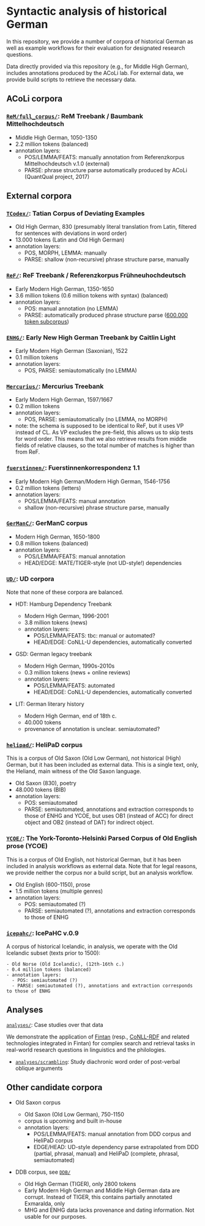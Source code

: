 # Syntactic analysis of historical German

In this repository, we provide a number of corpora of historical German as well as example workflows
for their evaluation for designated research questions.

Data directly provided via this repository (e.g., for Middle High German), includes annotations produced by the ACoLi lab.
For external data, we provide build scripts to retrieve the necessary data.

## ACoLi corpora

### [`ReM/full_corpus/`](ReM): ReM Treebank / Baumbank Mittelhochdeutsch

  - Middle High German, 1050-1350
  - 2.2 million tokens (balanced)
  - annotation layers:
    - POS/LEMMA/FEATS: manually annotation from Referenzkorpus Mittelhochdeutsch v.1.0 (external)
    - PARSE: phrase structure parse automatically produced by ACoLi (QuantQual project, 2017)

## External corpora

### [`TCodex/`](TCodex): Tatian Corpus of Deviating Examples

  - Old High German, 830 (presumably literal translation from Latin, filtered for sentences with deviations in word order)
  - 13.000 tokens (Latin and Old High German)
  - annotation layers:
    - POS, MORPH, LEMMA:  manually
    - PARSE: shallow (non-recursive) phrase structure parse, manually

### [`ReF/`](ReF): ReF Treebank / Referenzkorpus Frühneuhochdeutsch

  - Early Modern High German, 1350-1650
  - 3.6 million tokens (0.6 million tokens with syntax) (balanced)
  - annotation layers:
    - POS: manual annotation (no LEMMA)
    - PARSE: automatically produced phrase structure parse ([600.000 token subcorpus](ReF/ReF-v1.0.2/ref-up))

### [`ENHG/`](ENHG): Early New High German Treebank by Caitlin Light

  - Early Modern High German (Saxonian), 1522
  - 0.1 million tokens
  - annotation layers:
    - POS, PARSE: semiautomatically (no LEMMA)

### [`Mercurius/`](Mercurius): Mercurius Treebank

  - Early Modern High German, 1597/1667
  - 0.2 million tokens
  - annotation layers:
    - POS, PARSE: semiautomatically (no LEMMA, no MORPH)
  - note: the schema is supposed to be identical to ReF, but it uses VP instead of CL. As VP excludes the pre-field, this allows us to skip tests for word order. This means that we also retrieve results from middle fields of relative clauses, so the total number of matches is higher than from ReF.

### [`fuerstinnen/`](fuestinnen): Fuerstinnenkorrespondenz 1.1

  - Early Modern High German/Modern High German, 1546-1756
  - 0.2 million tokens (letters)
  - annotation layers:
    - POS/LEMMA/FEATS: manual annotation
    - shallow (non-recursive) phrase structure parse, manually

### [`GerManC/`](GerManC): GerManC corpus

  - Modern High German, 1650-1800
  - 0.8 million tokens (balanced)
  - annotation layers:
    - POS/LEMMA/FEATS: manual annotation
    - HEAD/EDGE: MATE/TIGER-style (not UD-style!) dependencies

### [`UD/`](UD): UD corpora

  Note that none of these corpora are balanced.

  - HDT: Hamburg Dependency Treebank
    - Modern High German, 1996-2001
    - 3.8 million tokens (news)
    - annotation layers:
      - POS/LEMMA/FEATS: tbc: manual or automated?
      - HEAD/EDGE: CoNLL-U dependencies, automatically converted

  - GSD: German legacy treebank
    - Modern High German, 1990s-2010s
    - 0.3 million tokens (news + online reviews)
    - annotation layers:
      - POS/LEMMA/FEATS: automated
      - HEAD/EDGE: CoNLL-U dependencies, automatically converted

  - LIT: German literary history
    - Modern High German, end of 18th c.
    - 40.000 tokens
    - provenance of annotation is unclear. semiautomated?

### [`helipad/`](helipad): HeliPaD corpus

This is a corpus of Old Saxon (Old Low German), not historical (High) German, but it has been included as external data.
This is a single text, only, the Heliand, main witness of the Old Saxon language.

  - Old Saxon (830), poetry
  - 48.000 tokens (BIB)
  - annotation layers:
    - POS: semiautomated
    - PARSE: semiautomated, annotations and extraction corresponds to those of ENHG and YCOE, but uses OB1 (instead of ACC) for direct object and OB2 (instead of DAT) for indirect object.

### [`YCOE/`](YCOE): The York-Toronto-Helsinki Parsed Corpus of Old English prose (YCOE)

This is a corpus of Old English, not historical German, but it has been included in analysis workflows as external data.
Note that for legal reasons, we provide neither the corpus nor a build script, but an analysis workflow.

  - Old English (600-1150), prose
  - 1.5 million tokens (multiple genres)
  - annotation layers:
    - POS: semiautomated (?)
    - PARSE: semiautomated (?), annotations and extraction corresponds to those of ENHG

### [`icepahc/`](icepahc): IcePaHC v.0.9

A corpus of historical Icelandic, in analysis, we operate with the Old Icelandic subset (texts prior to 1500):

    - Old Norse (Old Icelandic), (12th-16th c.)
    - 0.4 million tokens (balanced)
    - annotation layers:
      - POS: semiautomated (?)
      - PARSE: semiautomated (?), annotations and extraction corresponds to those of ENHG

## Analyses

[`analyses/`](analyses): Case studies over that data

We demonstrate the application of [Fintan](https://github.com/Pret-a-LLOD/Fintan)
(resp., [CoNLL-RDF](https://github.com/acoli-repo/conll-rdf) and related technologies integrated in Fintan)
for complex search and retrieval tasks in real-world research questions in linguistics and the philologies.

- [`analyses/scrambling`](analyses/scrambling): Study diachronic word order of post-verbal oblique arguments

## Other candidate corpora

- Old Saxon corpus
  - Old Saxon (Old Low German), 750-1150
  - corpus is upcoming and built in-house
  - annotation layers:
    - POS/LEMMA/FEATS: manual annotation from DDD corpus and HeliPaD corpus
    - EDGE/HEAD: UD-style dependency parse extrapolated from DDD (partial, phrasal, manual) and HeliPaD (complete, phrasal, semiautomated)

- DDB corpus, see [`DDB/`](DDB)
  - Old High German (TIGER), only 2800 tokens
  - Early Modern High German and Middle High German data are corrupt. Instead of TIGER, this contains partially annotated Exmaralda, only
  - MHG and ENHG data lacks provenance and dating information. Not usable for our purposes.
